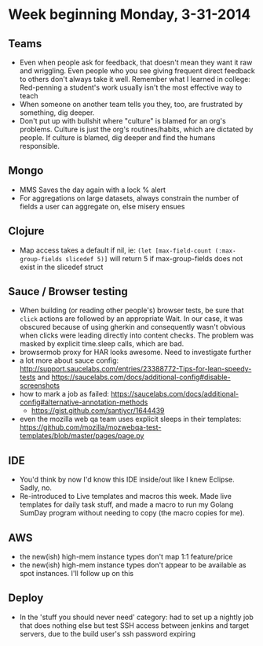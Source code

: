 # Week beginning Monday, 3-31-2014

## Teams

 - Even when people ask for feedback, that doesn't mean they want it raw and wriggling. Even people who you see giving frequent direct feedback to others don't always take it well. Remember what I learned in college: Red-penning a student's work usually isn't the most effective way to teach
 - When someone on another team tells you they, too, are frustrated by something, dig deeper.
 - Don't put up with bullshit where "culture" is blamed for an org's problems. Culture is just the org's routines/habits, which are dictated by people. If culture is blamed, dig deeper and find the humans responsible.

## Mongo

 - MMS Saves the day again with a lock % alert
 - For aggregations on large datasets, always constrain the number of fields a user can aggregate on, else misery ensues


## Clojure

 - Map access takes a default if nil, ie: `(let [max-field-count (:max-group-fields slicedef 5)]` will return 5 if max-group-fields does not exist in the slicedef struct

## Sauce / Browser testing

 - When building (or reading other people's) browser tests, be sure that `click` actions are followed by an appropriate Wait. In our case, it was obscured because of using gherkin and consequently wasn't obvious when clicks were leading directly into content checks. The problem was masked by explicit time.sleep calls, which are bad.
 - browsermob proxy for HAR looks awesome. Need to investigate further
 - a lot more about sauce config: http://support.saucelabs.com/entries/23388772-Tips-for-lean-speedy-tests and https://saucelabs.com/docs/additional-config#disable-screenshots
  - how to mark a job as failed: https://saucelabs.com/docs/additional-config#alternative-annotation-methods
    - https://gist.github.com/santiycr/1644439
 - even the mozilla web qa team uses explicit sleeps in their templates: https://github.com/mozilla/mozwebqa-test-templates/blob/master/pages/page.py

## IDE

 - You'd think by now I'd know this IDE inside/out like I knew Eclipse. Sadly, no.
 - Re-introduced to Live templates and macros this week. Made live templates for daily task stuff, and made a macro to run my Golang SumDay program without needing to copy (the macro copies for me).

## AWS

  - the new(ish) high-mem instance types don't map 1:1 feature/price
  - the new(ish) high-mem instance types don't appear to be available as spot instances. I'll follow up on this

## Deploy

  - In the 'stuff you should never need' category: had to set up a nightly job that does nothing else but test SSH access between jenkins and target servers, due to the build user's ssh password expiring